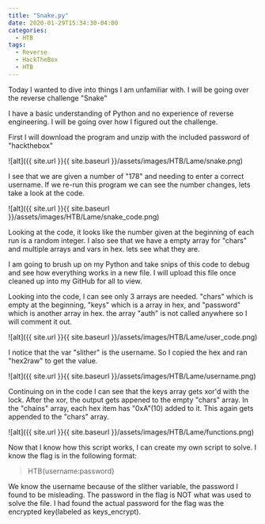```yaml
---
title: "Snake.py"
date: 2020-01-29T15:34:30-04:00
categories:
  - HTB
tags:
  - Reverse
  - HackTheBox
  - HTB
---
```


Today I wanted to dive into things I am unfamiliar with. I will be going over the reverse challenge "Snake"

I have a basic understanding of Python and no experience of reverse engineering. I will be going over how I figured out the challenge.

First I will download the program and unzip with the included password of "hackthebox"

![alt]({{ site.url }}{{ site.baseurl }}/assets/images/HTB/Lame/snake.png)

I see that we are given a number of "178" and needing to enter a correct username. If we re-run this program we can see the number changes, lets take a look at the code.

![alt]({{ site.url }}{{ site.baseurl }}/assets/images/HTB/Lame/snake_code.png)

Looking at the code, it looks like the number given at the beginning of each run is a random integer. I also see that we have a empty array for "chars" and multiple arrays and vars in hex. lets see what they are.

I am going to brush up on my Python and take snips of this code to debug and see how everything works in a new file. I will upload this file once cleaned up into my GitHub for all to view.

Looking into the code, I can see only 3 arrays are needed. "chars" which is empty at the beginning, "keys" which is a array in hex, and "password" which is another array in hex. the array "auth" is not called anywhere so I will comment it out.

![alt]({{ site.url }}{{ site.baseurl }}/assets/images/HTB/Lame/user_code.png)

I notice that the var "slither" is the username. So I copied the hex and ran "hex2raw" to get the value.

![alt]({{ site.url }}{{ site.baseurl }}/assets/images/HTB/Lame/username.png)

Continuing on in the code I can see that the keys array gets xor'd with the lock. After the xor, the output gets appened to the empty "chars" array. In the "chains" array, each hex item has "0xA"(10) added to it. This again gets appended to the "chars" array.

![alt]({{ site.url }}{{ site.baseurl }}/assets/images/HTB/Lame/functions.png)

Now that I know how this script works, I can create my own script to solve. I know the flag is in the following format:

>HTB{username:password}

We know the username because of the slither variable, the password I found to be misleading. The password in the flag is NOT what was used to solve the file. I had found the actual password for the flag was the encrypted key(labeled as keys_encrypt).
